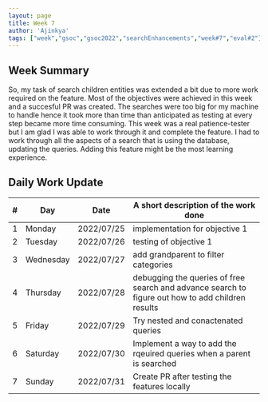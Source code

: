 ```yaml
---
layout: page
title: Week 7
author: 'Ajinkya'
tags: ["week","gsoc","gsoc2022","searchEnhancements","week#7","eval#2"]
---
```


## Week Summary

So, my task of search children entities was extended a bit due to more work required on the feature. Most of the objectives were achieved in this week and a
succesful PR was created. The searches were too big for my machine to handle hence it took more than time than anticipated as testing at every step became more
time consuming. This week was a real patience-tester but I am glad I was able to work through it and complete the feature. I had to work through all the aspects
of a search that is using the database, updating the queries. Adding this feature might be the most learning experience.  

## Daily Work Update

|\#|Day|Date|A short description of the work done|  
|---	|---	|---	|---	|  
|1   	| Monday 	  |   2022/07/25	| implementation for objective 1 |  
|2   	| Tuesday  	|   2022/07/26	|	testing of objective 1|  
|3   	| Wednesday |   2022/07/27 	| add grandparent to filter categories |  
|4   	| Thursday  |   2022/07/28	| debugging the queries of free search and advance search to figure out how to add children results  |  
|5   	| Friday  	|   2022/07/29	| Try nested and conactenated queries |  
|6   	| Saturday  |   2022/07/30	|  Implement a way to add the rqeuired queries when a parent is searched |  
|7   	| Sunday  	|   2022/07/31	| Create PR after testing the features locally  |  
